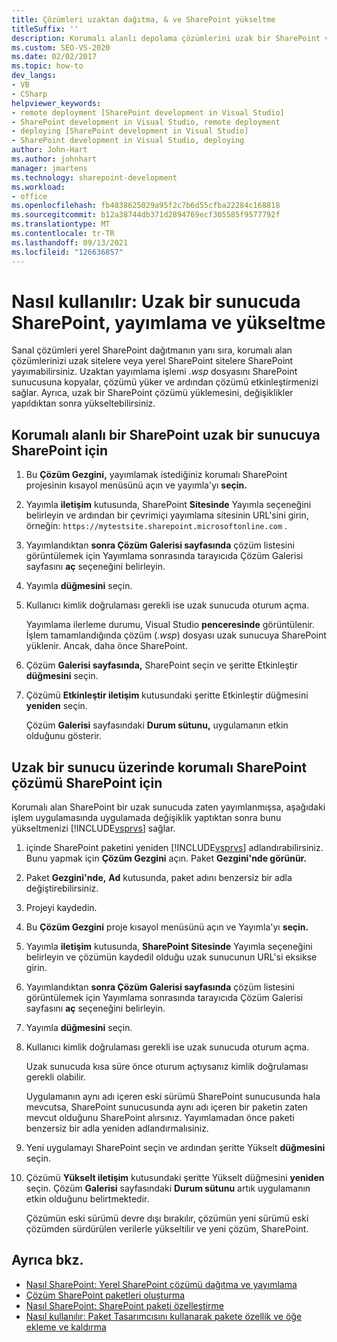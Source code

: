```yaml
---
title: Çözümleri uzaktan dağıtma, & ve SharePoint yükseltme
titleSuffix: ''
description: Korumalı alanlı depolama çözümlerini uzak bir SharePoint veya yerel bir site üzerinde dağıtın, yayımlayın ve SharePoint yükseltin.
ms.custom: SEO-VS-2020
ms.date: 02/02/2017
ms.topic: how-to
dev_langs:
- VB
- CSharp
helpviewer_keywords:
- remote deployment [SharePoint development in Visual Studio]
- SharePoint development in Visual Studio, remote deployment
- deploying [SharePoint development in Visual Studio]
- SharePoint development in Visual Studio, deploying
author: John-Hart
ms.author: johnhart
manager: jmartens
ms.technology: sharepoint-development
ms.workload:
- office
ms.openlocfilehash: fb4838625029a95f2c7b6d55cfba22284c168818
ms.sourcegitcommit: b12a38744db371d2894769ecf305585f9577792f
ms.translationtype: MT
ms.contentlocale: tr-TR
ms.lasthandoff: 09/13/2021
ms.locfileid: "126636857"
---
```

# <a name="how-to-deploy-publish-and-upgrade-sharepoint-solutions-on-a-remote-server"></a>Nasıl kullanılır: Uzak bir sunucuda SharePoint, yayımlama ve yükseltme
  Sanal çözümleri yerel SharePoint dağıtmanın yanı sıra, korumalı alan çözümlerinizi uzak sitelere veya yerel SharePoint sitelere SharePoint yayımabilirsiniz. Uzaktan yayımlama işlemi *.wsp* dosyasını SharePoint sunucusuna kopyalar, çözümü yüker ve ardından çözümü etkinleştirmenizi sağlar. Ayrıca, uzak bir SharePoint çözümü yüklemesini, değişiklikler yapıldıktan sonra yükseltebilirsiniz.

## <a name="to-publish-a-sandboxed-sharepoint-solution-to-a-remote-sharepoint-server"></a>Korumalı alanlı bir SharePoint uzak bir sunucuya SharePoint için

1. Bu **Çözüm Gezgini,** yayımlamak istediğiniz korumalı SharePoint projesinin kısayol menüsünü açın ve yayımla'yı **seçin.**

2. Yayımla **iletişim** kutusunda, SharePoint **Sitesinde** Yayımla seçeneğini belirleyin ve ardından bir çevrimiçi yayımlama sitesinin URL'sini girin, örneğin: `https://mytestsite.sharepoint.microsoftonline.com` .

3. Yayımlandıktan **sonra Çözüm Galerisi sayfasında** çözüm listesini görüntülemek için Yayımlama sonrasında tarayıcıda Çözüm Galerisi sayfasını **aç** seçeneğini belirleyin.

4. Yayımla **düğmesini** seçin.

5. Kullanıcı kimlik doğrulaması gerekli ise uzak sunucuda oturum açma.

     Yayımlama ilerleme durumu, Visual Studio **penceresinde** görüntülenir. İşlem tamamlandığında çözüm (*.wsp*) dosyası uzak sunucuya SharePoint yüklenir. Ancak, daha önce SharePoint.

6. Çözüm **Galerisi sayfasında,** SharePoint seçin ve şeritte Etkinleştir **düğmesini** seçin.

7. Çözümü **Etkinleştir iletişim** kutusundaki şeritte Etkinleştir düğmesini **yeniden** seçin.

     Çözüm **Galerisi** sayfasındaki **Durum sütunu,** uygulamanın etkin olduğunu gösterir.

## <a name="to-upgrade-a-sandboxed-sharepoint-solution-on-a-remote-sharepoint-server"></a>Uzak bir sunucu üzerinde korumalı SharePoint çözümü SharePoint için
 Korumalı alan SharePoint bir uzak sunucuda zaten yayımlanmışsa, aşağıdaki işlem uygulamasında uygulamada değişiklik yaptıktan sonra bunu yükseltmenizi [!INCLUDE[vsprvs](../sharepoint/includes/vsprvs-md.md)] sağlar.

1. içinde SharePoint paketini yeniden [!INCLUDE[vsprvs](../sharepoint/includes/vsprvs-md.md)] adlandırabilirsiniz. Bunu yapmak için **Çözüm Gezgini** açın. Paket **Gezgini'nde görünür.**

2. Paket **Gezgini'nde,** **Ad** kutusunda, paket adını benzersiz bir adla değiştirebilirsiniz.

3. Projeyi kaydedin.

4. Bu **Çözüm Gezgini** proje kısayol menüsünü açın ve Yayımla'yı **seçin.**

5. Yayımla **iletişim** kutusunda, **SharePoint Sitesinde** Yayımla seçeneğini belirleyin ve çözümün kaydedil olduğu uzak sunucunun URL'si eksikse girin.

6. Yayımlandıktan **sonra Çözüm Galerisi sayfasında** çözüm listesini görüntülemek için Yayımlama sonrasında tarayıcıda Çözüm Galerisi sayfasını **aç** seçeneğini belirleyin.

7. Yayımla **düğmesini** seçin.

8. Kullanıcı kimlik doğrulaması gerekli ise uzak sunucuda oturum açma.

     Uzak sunucuda kısa süre önce oturum açtıysanız kimlik doğrulaması gerekli olabilir.

     Uygulamanın aynı adı içeren eski sürümü SharePoint sunucusunda hala mevcutsa, SharePoint sunucusunda aynı adı içeren bir paketin zaten mevcut olduğunu SharePoint alırsınız. Yayımlamadan önce paketi benzersiz bir adla yeniden adlandırmalısiniz.

9. Yeni uygulamayı SharePoint seçin ve ardından şeritte Yükselt **düğmesini** seçin.

10. Çözümü **Yükselt iletişim** kutusundaki şeritte Yükselt düğmesini **yeniden** seçin. Çözüm **Galerisi** sayfasındaki **Durum sütunu** artık uygulamanın etkin olduğunu belirtmektedir.

     Çözümün eski sürümü devre dışı bırakılır, çözümün yeni sürümü eski çözümden sürdürülen verilerle yükseltilir ve yeni çözüm, SharePoint.

## <a name="see-also"></a>Ayrıca bkz.
- [Nasıl SharePoint: Yerel SharePoint çözümü dağıtma ve yayımlama](../sharepoint/how-to-deploy-and-publish-a-sharepoint-solution-to-a-local-sharepoint-site.md)
- [Çözüm SharePoint paketleri oluşturma](../sharepoint/creating-sharepoint-solution-packages.md)
- [Nasıl SharePoint: SharePoint paketi özelleştirme](../sharepoint/how-to-customize-a-sharepoint-solution-package.md)
- [Nasıl kullanılır: Paket Tasarımcısını kullanarak pakete özellik ve öğe ekleme ve kaldırma](../sharepoint/how-to-add-and-remove-features-and-items-to-a-package-by-using-the-package-designer.md)
